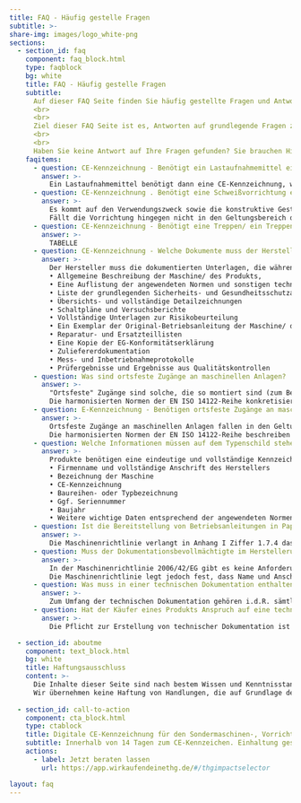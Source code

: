```yaml
---
title: FAQ - Häufig gestelle Fragen
subtitle: >-
share-img: images/logo_white-png
sections:
  - section_id: faq
    component: faq_block.html
    type: faqblock
    bg: white
    title: FAQ - Häufig gestelle Fragen
    subtitle:
      Auf dieser FAQ Seite finden Sie häufig gestellte Fragen und Antworten zu den Themen CE-Kennzeichnung, Maschinensicherheit, PL-Verifikation und technische Dokumentation.
      <br>
      <br>
      Ziel dieser FAQ Seite ist es, Antworten auf grundlegende Fragen zu geben und dadurch Mehrwert für Sie zu schaffen. Dieses Wissen kann helfen, ein besseres Verständnis für dieses komplexe Themengebiet zu erlangen.
      <br>
      <br>
      Haben Sie keine Antwort auf Ihre Fragen gefunden? Sie brauchen Hilfe oder suchen nach weiteren Infos? Nehmen Sie Kontakt zu uns auf. Gerne helfen wir Ihnen bei der Lösung Ihres Problems.
    faqitems:
      - question: CE-Kennzeichnung - Benötigt ein Lastaufnahmemittel eine CE-Kennzeichnung?
        answer: >-
          Ein Lastaufnahmemittel benötigt dann eine CE-Kennzeichnung, wenn dieses in den Geltungsbereich der Maschinenrichtlinie fällt. Dies ist abhängig vom Verwendungszweck. Wenn das Lastaufnahmemittel zum Ergreifen einer Last dient und zwischen Maschine und Last oder an der Last selber angebracht wird oder dazu dient integraler Bestandteil der Last zu werden, fällt das Lastaufnahmemittel in den Geltungsbereich der Maschinenrichtlinie.
      - question: CE-Kennzeichnung . Benötigt eine Schweißvorrichtung eine CE-Kennzeichnung?
        answer: >-
          Es kommt auf den Verwendungszweck sowie die konstruktive Gestaltung der Vorrichtung an. Enthält die Vorrichtung elektrische, pneumatische oder hydraulische Komponenten fällt die Vorrichtung in den Geltungsbereich der Maschinenrichtlinie, da nicht ausschließlich die unmittelbar menschliche Kraft zum Einsatz kommt. In Abhängigkeit von der Verwendung kann es sich nun um eine unvollständige Maschine oder eine auswechselbare Ausrüstung handeln. Unvollständige Maschinen erhalten keine eigene CE-Kennzeichnung, während auswechselbare Ausrüstungen eine CE-Kennzeichnung erhalten müssen.
          Fällt die Vorrichtung hingegen nicht in den Geltungsbereich der Maschinenrichtlinie, gelten die Anforderungen des Produktsicherheitsgesetztes – ProdSG.
      - question: CE-Kennzeichnung - Benötigt eine Treppen/ ein Treppenpodest/ eine Arbeitsbühne eine CE-Kennzeichnung?
        answer: >-
          TABELLE
      - question: CE-Kennzeichnung - Welche Dokumente muss der Hersteller für Behörden vorhalten?
        answer: >-
          Der Hersteller muss die dokumentierten Unterlagen, die während des EG-Konformitätsbewertungsverfahrens erstellt werden für Marktaufsichtsbehörden vorhalten und auf Verlangen vorlegen. Die relevanten Dokumente die hierzu gehören sind:
          • Allgemeine Beschreibung der Maschine/ des Produkts,
          • Eine Auflistung der angewendeten Normen und sonstigen technischen Spezifikationen,
          • Liste der grundlegenden Sicherheits- und Gesundheitsschutzanforderungen, die für die Maschine/ das Produkt berücksichtigt wurden,
          • Übersichts- und vollständige Detailzeichnungen
          • Schaltpläne und Versuchsberichte
          • Vollständige Unterlagen zur Risikobeurteilung
          • Ein Exemplar der Original-Betriebsanleitung der Maschine/ des Produkts
          • Reparatur- und Ersatzteillisten
          • Eine Kopie der EG-Konformitätserklärung
          • Zuliefererdokumentation
          • Mess- und Inbetriebnahmeprotokolle
          • Prüfergebnisse und Ergebnisse aus Qualitätskontrollen
      - question: Was sind ortsfeste Zugänge an maschinellen Anlagen?
        answer: >-
          "Ortsfeste" Zugänge sind solche, die so montiert sind (zum Beispiel durch Schrauben, Muttern, Schweißen), dass sie nur mit Werkzeugen entfernt werden können. Beispiele für ortsfeste Zugänge, die Bestandteil einer Maschine oder Anlage sind, sind Arbeitsbühnen, Laufstege und Leitern. 
          Die harmonisierten Normen der EN ISO 14122-Reihe konkretisieren die Anforderungen der MRL an ortsfeste Zugänge. Die Normenreihe gilt dabei sowohl für stationäre als auch für mobile Maschinen, bei denen ortsfeste Zugänge erforderlich sind.
      - question: E-Kennzeichnung - Benötigen ortsfeste Zugänge an maschinellen Anlagen eine CE-Kennzeichnung?
        answer: >-
          Ortsfeste Zugänge an maschinellen Anlagen fallen in den Geltungsbereich der Maschinenrichtlinie und gelten als unvollständige Maschine. Damit erhalten ortsfeste Zugänge keine CE-Kennzeichnung, jedoch ist ein Konformitätsbewertungsverfahren für die unvollständige Maschine gemäß MRL durchzuführen.
          Die harmonisierten Normen der EN ISO 14122-Reihe beschreiben allgemeine Anforderungen für den Zugang zu stationären Maschinen und geben Anleitung zur richtigen Wahl der Zugänge, wenn der erforderliche Zugang zu der stationären Maschine nicht direkt vom Boden oder von einer Ebene aus möglich ist.
      - question: Welche Informationen müssen auf dem Typenschild stehen?
        answer: >-
          Produkte benötigen eine eindeutige und vollständige Kennzeichnung. Auf dem Typenschild müssen in Abhängigkeit von der zutreffenden EU-Richtlinie verschiedene Pflichtangaben stehen. Nach Maschinenrichtlinie sind dies für ortsfeste Maschinen folgende Inhalte:
          • Firmenname und vollständige Anschrift des Herstellers
          • Bezeichnung der Maschine
          • CE-Kennzeichnung
          • Baureihen- oder Typbezeichnung
          • Ggf. Seriennummer
          • Baujahr
          • Weitere wichtige Daten entsprechend der angewendeten Normen
      - question: Ist die Bereitstellung von Betriebsanleitungen in Papierform verpflichtend?
        answer: >-
          Die Maschinenrichtlinie verlangt in Anhang I Ziffer 1.7.4 das „Beilegen“ einer Betriebsanleitung: „Jeder Maschine muss eine Betriebsanleitung in der oder den Amtssprachen der Gemeinschaft des Mitgliedstaats beiliegen, in dem die Maschine in Verkehr gebracht und/oder in Betrieb genommen wird.“ – Weitere Formerfordernisse sind im Gesetz nicht definiert.​ Die MRL wird aktuell jedoch einer Revision unterzogen und liegt im Entwurf vor. Schwerpunkte dieser Überarbeitung sind die Themen Digitalisierung und Künstliche Intelligenz. Gemäß diesem Entwurf sollen Maschineninformationen, wie z.B. Betriebsanleitungen, auch digital bereitgestellt werden können.
      - question: Muss der Dokumentationsbevollmächtigte im Herstellerunternehmen beschäftigt sein?
        answer: >-
          In der Maschinenrichtlinie 2006/42/EG gibt es keine Anforderung, dass der Dokumentationsbevollmächtigte beim Herstellerunternehmen beschäftigt sein muss. Somit steht es dem Hersteller grundsätzlich frei, wen er mit dieser Aufgabe beauftragt, sofern es sich um eine juristische Person handeln.
          Die Maschinenrichtlinie legt jedoch fest, dass Name und Anschrift der bevollmächtigten Person angegeben werden müssen und dass die juristische Person in der Europäischen Gemeinschaft ansässig sein muss.
      - question: Was muss in einer technischen Dokumentation enthalten sein?
        answer: >-
          Zum Umfang der technischen Dokumentation gehören i.d.R. sämtliche Konstruktions- und Berechnungsunterlagen, Versuchsberichte, Risikobeurteilungen, Zeichnungen und CAD-Daten, Fertigungsunterlagen, Prüf- und Inbetriebnahmeprotokolle, Performance Level Verifikationsprotokoll, usw.
      - question: Hat der Käufer eines Produkts Anspruch auf eine technische Dokumentation?
        answer: >-
          Die Pflicht zur Erstellung von technischer Dokumentation ist gesetzlich verankert. EU-Richtlinien und nationale Gesetze fordern vom Hersteller, dem Produkt Informationen beizulegen, die Informationen zu einer sicheren Verwendung enthalten (bspw. Produktsicherheitsgesetz (ProdSG)).

  - section_id: aboutme
    component: text_block.html
    bg: white
    title: Haftungsausschluss
    content: >-
      Die Inhalte dieser Seite sind nach bestem Wissen und Kenntnisstand erstellt worden und werden kostenfrei zur Verfügung gestellt. Die FAQs basieren auf bei der Veröffentlichung geltenden Gesetzen, Normen und Richtlinien. Normen, Richtlinien und Gesetze können sich verändern. Daher können FAQs veralten und nicht mehr dem aktuellen Stand von Gesetzen, Normen und Richtlinien entsprechen. Die FAQs dienen ausschließlich der generellen Information und ersetzen keine qualifizierte Beratung. Sie stellen keine Beratung juristischer oder anderer Art dar und sollen auch nicht als solche verwendet werden.
      Wir übernehmen keine Haftung von Handlungen, die auf Grundlage des auf dieser Seite enthaltenen Informationsmaterials unternommen werden. Weitere Informationen zum Haftungsausschluss finden Sie auch in unserem Impressum.
  
  - section_id: call-to-action
    component: cta_block.html
    type: ctablock
    title: Digitale CE-Kennzeichnung für den Sondermaschinen-, Vorrichtungs- und Werkzeugbau.
    subtitle: Innerhalb von 14 Tagen zum CE-Kennzeichen. Einhaltung gesetzlicher Pflichten, digitale und unkomplizierte Abwicklung.
    actions:
      - label: Jetzt beraten lassen
        url: https://app.wirkaufendeinethg.de/#/thgimpactselector

layout: faq
---
```


